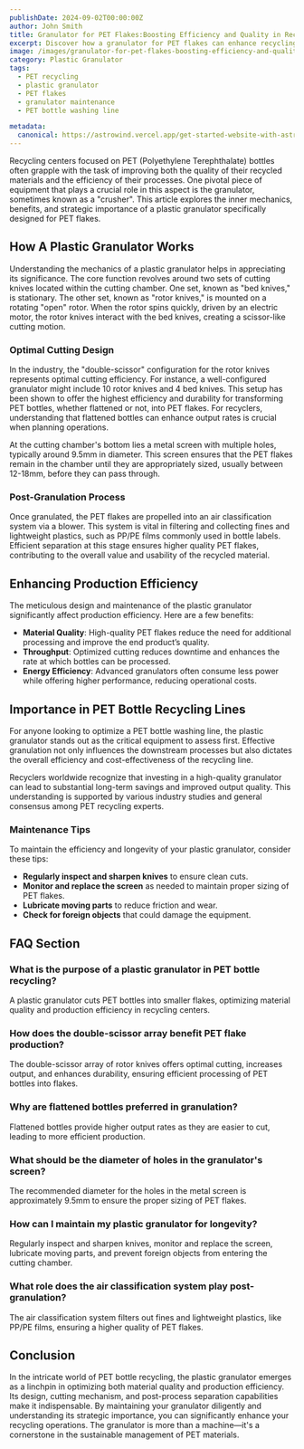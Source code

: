 ```yaml
---
publishDate: 2024-09-02T00:00:00Z
author: John Smith
title: Granulator for PET Flakes:Boosting Efficiency and Quality in Recycling
excerpt: Discover how a granulator for PET flakes can enhance recycling efficiency and material quality. Learn about its mechanics, benefits, and optimal designs.
image: /images/granulator-for-pet-flakes-boosting-efficiency-and-quality-in-recycling.webp
category: Plastic Granulator
tags:
  - PET recycling
  - plastic granulator
  - PET flakes
  - granulator maintenance
  - PET bottle washing line

metadata:
  canonical: https://astrowind.vercel.app/get-started-website-with-astro-tailwind-css
---
```


Recycling centers focused on PET (Polyethylene Terephthalate) bottles often grapple with the task of improving both the quality of their recycled materials and the efficiency of their processes. One pivotal piece of equipment that plays a crucial role in this aspect is the granulator, sometimes known as a "crusher". This article explores the inner mechanics, benefits, and strategic importance of a plastic granulator specifically designed for PET flakes.

## How A Plastic Granulator Works

Understanding the mechanics of a plastic granulator helps in appreciating its significance. The core function revolves around two sets of cutting knives located within the cutting chamber. One set, known as "bed knives," is stationary. The other set, known as "rotor knives," is mounted on a rotating "open" rotor. When the rotor spins quickly, driven by an electric motor, the rotor knives interact with the bed knives, creating a scissor-like cutting motion.

### Optimal Cutting Design

In the industry, the "double-scissor" configuration for the rotor knives represents optimal cutting efficiency. For instance, a well-configured granulator might include 10 rotor knives and 4 bed knives. This setup has been shown to offer the highest efficiency and durability for transforming PET bottles, whether flattened or not, into PET flakes. For recyclers, understanding that flattened bottles can enhance output rates is crucial when planning operations.

At the cutting chamber's bottom lies a metal screen with multiple holes, typically around 9.5mm in diameter. This screen ensures that the PET flakes remain in the chamber until they are appropriately sized, usually between 12-18mm, before they can pass through.

### Post-Granulation Process

Once granulated, the PET flakes are propelled into an air classification system via a blower. This system is vital in filtering and collecting fines and lightweight plastics, such as PP/PE films commonly used in bottle labels. Efficient separation at this stage ensures higher quality PET flakes, contributing to the overall value and usability of the recycled material.

## Enhancing Production Efficiency

The meticulous design and maintenance of the plastic granulator significantly affect production efficiency. Here are a few benefits:

- **Material Quality**: High-quality PET flakes reduce the need for additional processing and improve the end product’s quality.
- **Throughput**: Optimized cutting reduces downtime and enhances the rate at which bottles can be processed.
- **Energy Efficiency**: Advanced granulators often consume less power while offering higher performance, reducing operational costs.

## Importance in PET Bottle Recycling Lines

For anyone looking to optimize a PET bottle washing line, the plastic granulator stands out as the critical equipment to assess first. Effective granulation not only influences the downstream processes but also dictates the overall efficiency and cost-effectiveness of the recycling line.

Recyclers worldwide recognize that investing in a high-quality granulator can lead to substantial long-term savings and improved output quality. This understanding is supported by various industry studies and general consensus among PET recycling experts.

### Maintenance Tips

To maintain the efficiency and longevity of your plastic granulator, consider these tips:

- **Regularly inspect and sharpen knives** to ensure clean cuts.
- **Monitor and replace the screen** as needed to maintain proper sizing of PET flakes.
- **Lubricate moving parts** to reduce friction and wear.
- **Check for foreign objects** that could damage the equipment.

## FAQ Section

### What is the purpose of a plastic granulator in PET bottle recycling?
A plastic granulator cuts PET bottles into smaller flakes, optimizing material quality and production efficiency in recycling centers.

### How does the double-scissor array benefit PET flake production?
The double-scissor array of rotor knives offers optimal cutting, increases output, and enhances durability, ensuring efficient processing of PET bottles into flakes.

### Why are flattened bottles preferred in granulation?
Flattened bottles provide higher output rates as they are easier to cut, leading to more efficient production.

### What should be the diameter of holes in the granulator's screen?
The recommended diameter for the holes in the metal screen is approximately 9.5mm to ensure the proper sizing of PET flakes.

### How can I maintain my plastic granulator for longevity?
Regularly inspect and sharpen knives, monitor and replace the screen, lubricate moving parts, and prevent foreign objects from entering the cutting chamber.

### What role does the air classification system play post-granulation?
The air classification system filters out fines and lightweight plastics, like PP/PE films, ensuring a higher quality of PET flakes.

## Conclusion

In the intricate world of PET bottle recycling, the plastic granulator emerges as a linchpin in optimizing both material quality and production efficiency. Its design, cutting mechanism, and post-process separation capabilities make it indispensable. By maintaining your granulator diligently and understanding its strategic importance, you can significantly enhance your recycling operations. The granulator is more than a machine—it's a cornerstone in the sustainable management of PET materials.

